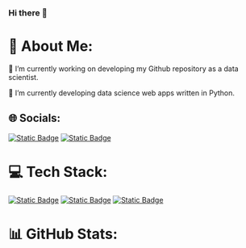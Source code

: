 ### Hi there 👋

<!--
**sakunyann/sakunyann** is a ✨ _special_ ✨ repository because its `README.md` (this file) appears on your GitHub profile.

Here are some ideas to get you started:

- 🔭 I’m currently working on ...
- 🌱 I’m currently learning ...
- 👯 I’m looking to collaborate on ...
- 🤔 I’m looking for help with ...
- 💬 Ask me about ...
- 📫 How to reach me: ...
- 😄 Pronouns: ...
- ⚡ Fun fact: ...
-->

# 💫 About Me:
🔭 I’m currently working on developing my Github repository as a data scientist. 

🌱 I’m currently developing data science web apps written in Python.

## 🌐 Socials:
[![Static Badge](https://img.shields.io/badge/LinkedIn-blue?style=flat-square&logo=linkedin&logoColor=blue&labelColor=white&color=blue&link=https%3A%2F%2Fwww.linkedin.com%2Fin%2Fsakurakoffron%2F)](https://www.linkedin.com/in/sakurakoffron/)
[![Static Badge](https://img.shields.io/badge/DataCamp-%230c1224?style=flat-square&logo=datacamp&logoColor=%2334ed72&labelColor=%230c1224&color=%230c1224)](https://www.datacamp.com/portfolio/koffronsakura)



# 💻 Tech Stack:
[![Static Badge](https://img.shields.io/badge/Python-blue?style=flat-square&logo=Python&logoColor=white&labelColor=blue&color=blue&link=https%3A%2F%2Fwww.python.org%2F)](https://www.python.org)
[![Static Badge](https://img.shields.io/badge/OpenAI-white?style=flat-square&logo=openai&logoColor=white&labelColor=black&color=black&link=https%3A%2F%2Fopenai.com%2F)](https://www.openai.com)
[![Static Badge](https://img.shields.io/badge/Microsoft%20SQL%20Server-blue?style=flat-square&logo=microsoftsqlserver&logoColor=white&labelColor=blue&color=blue&link=https%3A%2F%2Fwww.microsoft.com%2Fen-us%2Fsql-server%2F)](https://www.microsoft.com/en-us/sql-server)


# 📊 GitHub Stats:

